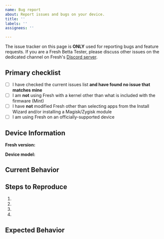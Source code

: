 ```yaml
---
name: Bug report
about: Report issues and bugs on your device.
title: ''
labels: ''
assignees: ''

---
```


The issue tracker on this page is **ONLY** used for reporting bugs and feature requests. If you are a Fresh Betta Tester, please discuss other issues on the dedicated channel on Fresh's [Discord server](https://discord.gg/AfV5VWDCDD).

<!--- Provide a general summary of the issue in the Title above -->

## Primary checklist
- [ ] I have checked the current issues list **and have found no issue that matches mine**
- [ ] I am **not** using Fresh with a kernel other than what is included with the firmware (Mint)
- [ ] I have **not** modified Fresh other than selecting apps from the Install Wizard and/or installing a Magisk/Zygisk module <!-- Please reach out through Discord if this is the case -->
- [ ] I am using Fresh on an officially-supported device <!-- Please contact your maintainer if you're using an unofficial build of Fresh -->

## Device Information
<!--- See Settings > Zest > Fresh version -->
**Fresh version:** 

**Device model:** 

## Current Behavior
<!--- Tell us what happens instead of the expected behavior -->
<!--- Provide a detailed description of the issue -->

## Steps to Reproduce
<!--- Provide a link to a live example, or an unambiguous set of steps to -->
<!--- reproduce this bug. Include code to reproduce, if relevant -->
1.
2.
3.
4.

## Expected Behavior
<!--- Tell us what should happen -->
